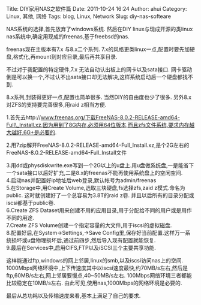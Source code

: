 Title: DIY家用NAS之软件篇
Date: 2011-10-24 16:24
Author: ahui
Category: Linux, 其他, 网络
Tags: blog, Linux, Network
Slug: diy-nas-softeare

NAS系统的选择,首先放弃了windows系统. 然后在DIY linux与现成开源的类linux
nas系统中,确定用现成的freenas,基于freebsd的nas.

freenas现在主版本有7.x 与8.x二个系列.
7.x的风格更类linux一点,配置时要先加硬盘,格式化,再mount到对应目录,最后再共享目录.

不过对于我配置的特定硬件,7.x 无法自动认出板上的网卡以及sata接口.
网卡驱动倒是可以换一个,不过认不出sata接口却无法解决,这样系统启动后一个硬盘都找不到.

8.x系列,封装得更好一点,配置也简单很多. 当然DIY的自由度也少了很多.
另外8.x对ZFS的支持要完善很多,用raid z相当方便.

1.首先去http://www.freenas.org/下载FreeNAS-8.0.2-RELEASE-amd64-Full\_Install.xz,因为用到了8G内存,必须用64位版本,而且zfs文件系统,要求内存越大越好,6G+是必要的.  

2.用7zip解开FreeNAS-8.0.2-RELEASE-amd64-Full\_Install.xz,是个2G左右的FreeNAS-8.0.2-RELEASE-amd64-Full\_Install文件  

3.用dd或physdiskwrite.exe写到一个2G以上的u盘上.用u盘做系统盘,一是能省下一个sata接口以后好扩充,二是8.x的freenas不能再使用系统盘上的空闲空间.  
4.启动nas并配置好ip地址后web登录,默认帐号为admin/freenas  
5.在Storage中,用Create Volume,选取三块硬盘,fs选择zfs,zaid
z模式.命名为public. 这时就创建好了一个总容易为3.8T的raid z卷.
并且以后所有的目录分配或iscsi都基于public卷.  
6.Create ZFS
Dataset用来创建不用的应用目录,用于分配给不同的用户或是用作不同的用途.  
7.Create ZFS Volume创建一个指定容量的大文件,用于iscsi的虚拟磁盘.  
8.配置好后,在System-\>Settings,-\>Save
Config里,保存好当前配置.这样万一系统损坏或u盘物理损坏后,通过前四步,然后导入现有配置就能恢复.  
9.最后在Services中,启用CIFS,FTP以及iSCSI三个主要共享功能.

这样能通过ftp,windows的网上邻居,linux的smb,以及iscsi访问nas上的空间.
1000Mbps网络环境中,上下传速度其中以iscsi速度最快,约70MB/s左右,然后是ftp,60MB/s左右,网上邻居要慢点,40\~50MB/s左右.
100Mbps网络环境三者都能比较稳定在10MB/s左右.
由此可见,使用nas,1000Mbps的网络环境是必要的.

最后从总功耗以及传输速度来看,基本上满足了自己的要求.
